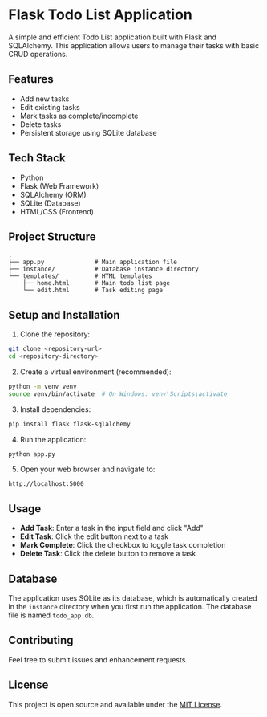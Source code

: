 # Flask Todo List Application

A simple and efficient Todo List application built with Flask and SQLAlchemy. This application allows users to manage their tasks with basic CRUD operations.

## Features

- Add new tasks
- Edit existing tasks
- Mark tasks as complete/incomplete
- Delete tasks
- Persistent storage using SQLite database

## Tech Stack

- Python
- Flask (Web Framework)
- SQLAlchemy (ORM)
- SQLite (Database)
- HTML/CSS (Frontend)

## Project Structure

```
.
├── app.py              # Main application file
├── instance/           # Database instance directory
└── templates/          # HTML templates
    ├── home.html       # Main todo list page
    └── edit.html       # Task editing page
```

## Setup and Installation

1. Clone the repository:
```bash
git clone <repository-url>
cd <repository-directory>
```

2. Create a virtual environment (recommended):
```bash
python -m venv venv
source venv/bin/activate  # On Windows: venv\Scripts\activate
```

3. Install dependencies:
```bash
pip install flask flask-sqlalchemy
```

4. Run the application:
```bash
python app.py
```

5. Open your web browser and navigate to:
```
http://localhost:5000
```

## Usage

- **Add Task**: Enter a task in the input field and click "Add"
- **Edit Task**: Click the edit button next to a task
- **Mark Complete**: Click the checkbox to toggle task completion
- **Delete Task**: Click the delete button to remove a task

## Database

The application uses SQLite as its database, which is automatically created in the `instance` directory when you first run the application. The database file is named `todo_app.db`.

## Contributing

Feel free to submit issues and enhancement requests.

## License

This project is open source and available under the [MIT License](LICENSE). 